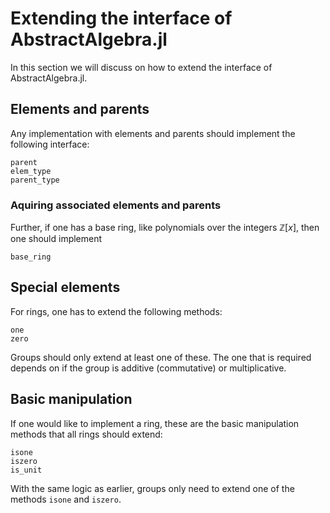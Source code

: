 # Extending the interface of AbstractAlgebra.jl

In this section we will discuss on how to extend the interface of
AbstractAlgebra.jl.

## Elements and parents

Any implementation with elements and parents should implement the following
interface:

```@docs
parent
elem_type
parent_type
```

### Aquiring associated elements and parents

Further, if one has a base ring, like polynomials over the integers
$\mathbb{Z}[x]$, then one should implement

```@docs
base_ring
```

## Special elements

For rings, one has to extend the following methods:

```@docs
one
zero
```

Groups should only extend at least one of these. The one that is required
depends on if the group is additive (commutative) or multiplicative.

## Basic manipulation

If one would like to implement a ring, these are the basic manipulation methods
that all rings should extend:

```@docs
isone
iszero
is_unit
```

With the same logic as earlier, groups only need to extend one of the methods
`isone` and `iszero`.
